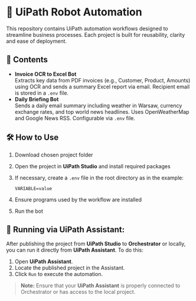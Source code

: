 # 🤖 UiPath Robot Automation

This repository contains UiPath automation workflows designed to streamline business processes. Each project is built for reusability, clarity and ease of deployment.

## 📂 Contents

- **Invoice OCR to Excel Bot**  
  Extracts key data from PDF invoices (e.g., Customer, Product, Amounts) using OCR and sends a summary Excel report via email. Recipient email is stored in a `.env` file.
- **Daily Briefing Bot**  
  Sends a daily email summary including weather in Warsaw, currency exchange rates, and top world news headlines. Uses OpenWeatherMap and Google News RSS. Configurable via `.env` file.

## 🛠 How to Use

1. Download chosen project folder  
2. Open the project in **UiPath Studio** and install required packages  
3. If necessary, create a `.env` file in the root directory as in the example:

   ```
   VARIABLE=value
   ```

4. Ensure programs used by the workflow are installed  
5. Run the bot

## 🚀 Running via UiPath Assistant:
After publishing the project from **UiPath Studio** to **Orchestrator** or locally, you can run it directly from **UiPath Assistant**. To do this:
1. Open **UiPath Assistant**.
2. Locate the published project in the Assistant.
3. Click `Run` to execute the automation.

> **Note:** Ensure that your **UiPath Assistant** is properly connected to Orchestrator or has access to the local project.

